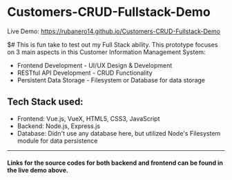 # Customers-CRUD-Fullstack-Demo
Live Demo: https://rubanero14.github.io/Customers-CRUD-Fullstack-Demo

$# This is fun take to test out my Full Stack ability. This prototype focuses on 3 main aspects in this Customer Information Management System:
- Frontend Development - UI/UX Design & Development 
- RESTful API Development - CRUD Functionality 
- Persistent Data Storage - Filesystem or Database for data storage

## Tech Stack used: 
- Frontend: Vue.js, VueX, HTML5, CSS3, JavaScript
- Backend: Node.js, Express.js
- Database: Didn't use any database here, but utilized Node's Filesystem module for data persistence 
_________________________________________
#### Links for the source codes for both backend and frontend can be found in the live demo above.
